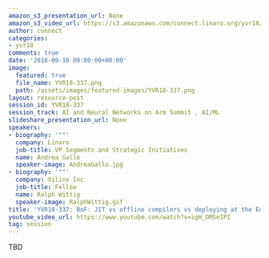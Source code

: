 ```yaml
---
amazon_s3_presentation_url: None
amazon_s3_video_url: https://s3.amazonaws.com/connect.linaro.org/yvr18/videos/yvr18-337.mp4
author: connect
categories:
- yvr18
comments: true
date: '2018-09-16 09:00:00+00:00'
image:
  featured: true
  file_name: YVR18-337.png
  path: /assets/images/featured-images/YVR18-337.png
layout: resource-post
session_id: YVR18-337
session_track: AI and Neural Networks on Arm Summit , AI/ML
slideshare_presentation_url: None
speakers:
- biography: '""'
  company: Linaro
  job-title: VP Segments and Strategic Initiatives
  name: Andrea Gallo
  speaker-image: AndreaGallo.jpg
- biography: '""'
  company: Xilinx Inc
  job-title: Fellow
  name: Ralph Wittig
  speaker-image: RalphWittig.gif
title: 'YVR18-337: BoF: JIT vs offline compilers vs deploying at the Edge'
youtube_video_url: https://www.youtube.com/watch?v=igH_OMSeIPI
tag: session
---
```


TBD
